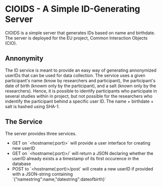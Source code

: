 # CIOIDS - A Simple ID-Generating Server
CIOIDS is a simple server that generates IDs based on name and birthdate.
The server is deployed for the EU project, Common Interaction Objects (CIO).

## Annonymity
The ID service is meant to provide an easy way of generating annonymized userIDs that can be used for data collection.
The service uses a given participant's name (know by researchers and participant), the participant's date of birth (knowm only by the participant), and a salt (known only by the researchers).
Hence, it is possible to identify participants who participate in several studies within in project, but not possible for the researchers who indentify the participant behind a specific user ID.
The name + birthdate + salt is hashed using SHA-1.

## The Service
The server provides three services.
* GET on ´<hostname(:port)>´ will provide a user interface for creating new userID
* GET on ´<hostname(:port)>/<userID>´ will return a JSON declaring whether the userID already exists a a timestamp of its first occurence in the database
* POST to ´<hostname(:port)>/post´ will create a new userID if provided with a JSON-string containing ´{"namestring":name,"datestring":dateofbirth}´

